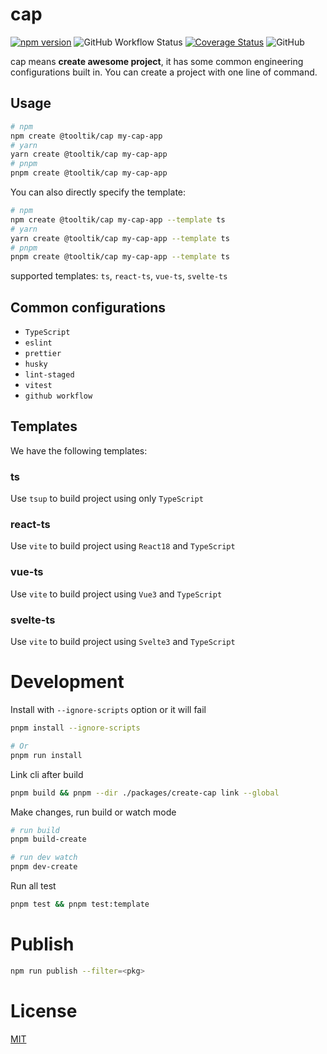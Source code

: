 # cap

[![npm version](https://img.shields.io/npm/v/@tooltik/create-cap.svg)](https://www.npmjs.com/package/@tooltik/create-cap) ![GitHub Workflow Status](https://img.shields.io/github/workflow/status/lvqq/cap/CI) [![Coverage Status](https://coveralls.io/repos/github/lvqq/cap/badge.svg?branch=main)](https://coveralls.io/github/lvqq/cap?branch=main) ![GitHub](https://img.shields.io/github/license/lvqq/cap)

cap means **create awesome project**, it has some common engineering configurations built in. You can create a project with one line of command.

## Usage
```bash
# npm
npm create @tooltik/cap my-cap-app
# yarn
yarn create @tooltik/cap my-cap-app
# pnpm
pnpm create @tooltik/cap my-cap-app
```

You can also directly specify the template:

```bash
# npm
npm create @tooltik/cap my-cap-app --template ts
# yarn
yarn create @tooltik/cap my-cap-app --template ts
# pnpm
pnpm create @tooltik/cap my-cap-app --template ts
```
supported templates: `ts`, `react-ts`, `vue-ts`, `svelte-ts`

## Common configurations
- `TypeScript`
- `eslint`
- `prettier`
- `husky`
- `lint-staged`
- `vitest`
- `github workflow`

## Templates
We have the following templates:

### ts
Use `tsup` to build project using only `TypeScript`

### react-ts
Use `vite` to build project using `React18` and `TypeScript`

### vue-ts
Use `vite` to build project using `Vue3` and `TypeScript`

### svelte-ts
Use `vite` to build project using `Svelte3` and `TypeScript`

# Development
Install with `--ignore-scripts` option or it will fail
```bash
pnpm install --ignore-scripts

# Or
pnpm run install
```

Link cli after build
```bash
pnpm build && pnpm --dir ./packages/create-cap link --global
```

Make changes, run build or watch mode
```bash
# run build
pnpm build-create

# run dev watch
pnpm dev-create
```

Run all test
```bash
pnpm test && pnpm test:template
```

# Publish
```bash
npm run publish --filter=<pkg>
```

# License
[MIT](https://github.com/lvqq/cap/blob/main/LICENSE)